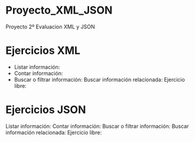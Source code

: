 # Proyecto_XML_JSON
Proyecto 2º Evaluacion XML y JSON

# Ejercicios XML
* Listar información: 
* Contar información:
* Buscar o filtrar información:
Buscar información relacionada:
Ejercicio libre:

# Ejercicios JSON
Listar información: 
Contar información:
Buscar o filtrar información:
Buscar información relacionada:
Ejercicio libre:
